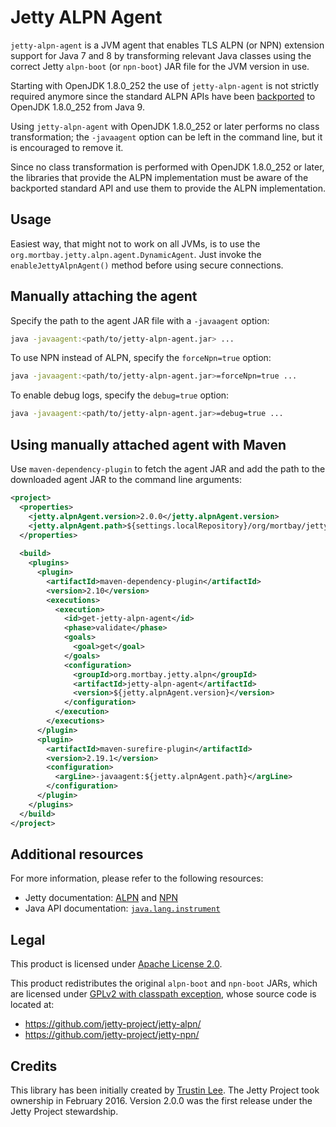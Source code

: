 # Jetty ALPN Agent

`jetty-alpn-agent` is a JVM agent that enables TLS ALPN (or NPN) extension 
support for Java 7 and 8 by transforming relevant Java classes using the 
correct Jetty `alpn-boot` (or `npn-boot`) JAR file for the JVM version
in use. 

Starting with OpenJDK 1.8.0_252 the use of `jetty-alpn-agent` is not 
strictly required anymore since the standard ALPN APIs have been 
[backported](https://mail.openjdk.java.net/pipermail/jdk8u-dev/2019-November/010573.html)
to OpenJDK 1.8.0_252 from Java 9.

Using `jetty-alpn-agent` with OpenJDK 1.8.0_252 or later performs no
class transformation; the `-javaagent` option can be left in the command
line, but it is encouraged to remove it.
 
Since no class transformation is performed with OpenJDK 1.8.0_252 or later,
the libraries that provide the ALPN implementation must be aware of the
backported standard API and use them to provide the ALPN implementation.

## Usage

Easiest way, that might not to work on all JVMs, is to use the `org.mortbay.jetty.alpn.agent.DynamicAgent`.
Just invoke the `enableJettyAlpnAgent()` method before using secure connections.

## Manually attaching the agent

Specify the path to the agent JAR file with a `-javaagent` option:

```bash
java -javaagent:<path/to/jetty-alpn-agent.jar> ...
```

To use NPN instead of ALPN, specify the `forceNpn=true` option:

```bash
java -javaagent:<path/to/jetty-alpn-agent.jar>=forceNpn=true ...
```

To enable debug logs, specify the `debug=true` option:

```bash
java -javaagent:<path/to/jetty-alpn-agent.jar>=debug=true ...
```

## Using manually attached agent with Maven

Use `maven-dependency-plugin` to fetch the agent JAR and add the path to 
the downloaded agent JAR to the command line arguments:

```xml
<project>
  <properties>
    <jetty.alpnAgent.version>2.0.0</jetty.alpnAgent.version>
    <jetty.alpnAgent.path>${settings.localRepository}/org/mortbay/jetty/alpn/jetty-alpn-agent/${jetty.alpnAgent.version}/jetty-alpn-agent-${jetty.alpnAgent.version}.jar</jetty.alpnAgent.path>
  </properties>
  
  <build>
    <plugins>
      <plugin>
        <artifactId>maven-dependency-plugin</artifactId>
        <version>2.10</version>
        <executions>
          <execution>
            <id>get-jetty-alpn-agent</id>
            <phase>validate</phase>
            <goals>
              <goal>get</goal>
            </goals>
            <configuration>
              <groupId>org.mortbay.jetty.alpn</groupId>
              <artifactId>jetty-alpn-agent</artifactId>
              <version>${jetty.alpnAgent.version}</version>
            </configuration>
          </execution>
        </executions>
      </plugin>
      <plugin>
        <artifactId>maven-surefire-plugin</artifactId>
        <version>2.19.1</version>
        <configuration>
          <argLine>-javaagent:${jetty.alpnAgent.path}</argLine>
        </configuration>
      </plugin>
    </plugins>
  </build>
</project>
```

## Additional resources

For more information, please refer to the following resources:

- Jetty documentation: [ALPN](http://eclipse.org/jetty/documentation/current/alpn-chapter.html) 
and [NPN](http://www.eclipse.org/jetty/documentation/9.2.21.v20170120/npn-chapter.html)
- Java API documentation: [`java.lang.instrument`](https://docs.oracle.com/javase/8/docs/api/java/lang/instrument/package-summary.html)

## Legal

This product is licensed under [Apache License 2.0](http://www.apache.org/licenses/LICENSE-2.0).

This product redistributes the original `alpn-boot` and `npn-boot` JARs, which are licensed under [GPLv2 with classpath exception](http://openjdk.java.net/legal/gplv2+ce.html), whose source code is located at:

- https://github.com/jetty-project/jetty-alpn/
- https://github.com/jetty-project/jetty-npn/

## Credits

This library has been initially created by [Trustin Lee](https://github.com/trustin/).
The Jetty Project took ownership in February 2016.
Version 2.0.0 was the first release under the Jetty Project stewardship.
